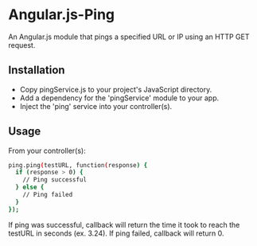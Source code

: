 # Angular.js-Ping
An Angular.js module that pings a specified URL or IP using an HTTP GET request.

## Installation
- Copy pingService.js to your project's JavaScript directory.
- Add a dependency for the 'pingService' module to your app.
- Inject the 'ping' service into your controller(s).

## Usage
From your controller(s):
```bash
ping.ping(testURL, function(response) {
  if (response > 0) {
    // Ping successful
  } else {
    // Ping failed
  }
});
```
If ping was successful, callback will return the time it took to reach the testURL in seconds (ex. 3.24). If ping failed, callback will return 0.
